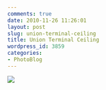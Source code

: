```yaml
---
comments: true
date: 2010-11-26 11:26:01
layout: post
slug: union-terminal-ceiling
title: Union Terminal Ceiling
wordpress_id: 3859
categories:
- PhotoBlog
---
```


![](http://ryanfitzer.com/main/wp-content/uploads/2010/11/photo1-950x709.jpg)
